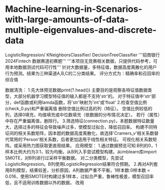 # Machine-learning-in-Scenarios-with-large-amounts-of-data-multiple-eigenvalues-and-discrete-data
LogisticRegression/ KNeighborsClassifier/ DecisionTreeClassifier
'''招商银行2024Fintech 数据赛道初赛题'''
'''本项目无竞赛相关数据，只提供代码参考，可用本地数据测试代码可行性'''
针对大数据量，多特征值，数据高度离散化的用户行为预测。结果为三种渠道A,B,C的二分类结果。
评分方式为：精确率和召回率的综合值

数据清洗：
1.先大体预览数据print(?.head())
主要目的是观察各特征值数据类型，大部分机器学习模型特征值的输入都是不支持'str'的。
对于特征值中'str'部分，def函数或利用lamda函数，将'str'映射为'int'或'float'
2.检查空值比例(check_0.py)和严重偏离值
删除空值比例过高的列（特征）。
空值比例较低的列，选择0填充，均值填充或中位数填充（依数据的分布情况决定）。
若行（属性）中存在严重偏离值，删除行。
3.筛选特征(connection.py)，本题数据特征数量大，选择过多的特征会导致噪声过多，使模型过拟合，降低召回率。
构建不同特征间的相关系数矩阵，因本题的数据高度离散化，故选择'Cramers_v'相关系数替代常用的'Person'相关系数，后者更加适用于线性相关特征。
可视化相关系数矩阵。或采用热力图获取更直观结果。
应用模型：
1.通过数据预览可知:B列的0，1样本比例大约为3:1，较为均衡。从B列入手尝试模型构建。从imblearn库import SMOTE，对B列进行过采样平衡数据。
对二分类模型，先尝试LogisticRegression。B列使用LogisticRegression结果符合预期。
2.再对A列套用B列模型，结果较差，分析原因，A列数据严重不平衡，1样本数:0样本数 = 0.016，使用SMOTE时构建过多1样本，过拟合严重，鲁棒性极差，模型召回率低，且不适用训练数据以外的数据。
改用
